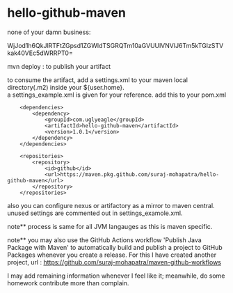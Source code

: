 # hello-github-maven

none of your damn business:  

WjJod1h6QkJlRTFtZGpsd1ZGWldTSGRQTm10aGVUUlVNVlJ6Tm5kTGIzSTVkak40VEc5dWRRPT0=

mvn deploy : to publish your artifact  

to consume the artifact, add a settings.xml to your maven local directory(.m2) inside your ${user.home}.  
a settings_example.xml is given for your reference. add this to your pom.xml  

```
    <dependencies>
        <dependency>
            <groupId>com.uglyeagle</groupId>
            <artifactId>hello-github-maven</artifactId>
            <version>1.0.1</version>
        </dependency>
    </dependencies>
    
    <repositories>
        <repository>
            <id>github</id>
            <url>https://maven.pkg.github.com/suraj-mohapatra/hello-github-maven</url>
        </repository>
    </repositories>
```

also you can configure nexus or artifactory as a mirror to maven central. unused settings are commented out in settings_examole.xml.  

note** process is same for all JVM langauges as this is maven specific.  

note** you may also use the GitHub Actions workflow 'Publish Java Package with Maven' to automatically build and publish a project to GitHub Packages whenever you create a release. For this I have created another project, url : https://github.com/suraj-mohapatra/maven-github-workflows  

I may add remaining information whenever I feel like it; meanwhile, do some homework contribute more than complain.
